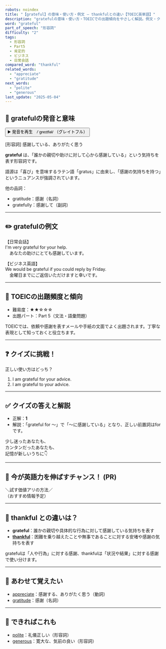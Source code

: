 ```yaml
---
robots: noindex
title: "【grateful】の意味・使い方・例文 ― thankfulとの違い【TOEIC英単語】"
description: "gratefulの意味・使い方・TOEICでの出題傾向をやさしく解説。例文・クイズ付きでthankfulとの違いもわかりやすく学べます。"
word: "grateful"
part_of_speech: "形容詞"
difficulty: "2"
tags:
  - 形容詞
  - Part5
  - 肯定的
  - ビジネス
  - 日常会話
compared_word: "thankful"
related_words:
  - "appreciate"
  - "gratitude"
next_words:
  - "polite"
  - "generous"
last_update: "2025-05-04"
---
```


## 🔰 gratefulの発音と意味

<button class="play-audio" onclick="playTTS('grateful')">
  <span class="play-audio-main">
    ▶️ 発音を再生　/ˈɡreɪtfəl/
  </span>
  <span class="play-audio-sub">
    （グレイトフル）
  </span>
</button>

[形容詞] 感謝している、ありがたく思う

**grateful** は、「誰かの親切や助けに対して心から感謝している」という気持ちを表す形容詞です。

語源は「喜び」を意味するラテン語「gratus」に由来し、「感謝の気持ちを持つ」というニュアンスが強調されています。

他の品詞：  
- gratitude：感謝（名詞）
- gratefully：感謝して（副詞）

---

## ✏️ gratefulの例文

【日常会話】  
I'm very grateful for your help.  
　あなたの助けにとても感謝しています。

【ビジネス英語】  
We would be grateful if you could reply by Friday.  
　金曜日までにご返信いただけますと幸いです。

---

## 🎯 TOEICの出題頻度と傾向

- 難易度：★★☆☆☆
- 出題パート：Part 5（文法・語彙問題）

TOEICでは、依頼や感謝を表すメールや手紙の文面でよく出題されます。丁寧な表現として知っておくと役立ちます。

---

## ❓ クイズに挑戦！

正しい使い方はどっち？

1. I am grateful for your advice.  
2. I am grateful to your advice.

---

## ✅ クイズの答えと解説

- 正解：**1**
- 解説：「grateful for ～」で「～に感謝している」となり、正しい前置詞はforです。

少し迷ったあなたも、  
カンタンだったあなたも、  
記憶が新しいうちに👇️

---

## 🚀 今が英語力を伸ばすチャンス！ (PR)

<div class="info-center">
＼試す価値アリの方法／<br>  
（おすすめ情報予定）
</div>

---

## 🤔  thankful との違いは？

- **grateful**：誰かの親切や具体的な行為に対して感謝している気持ちを表す
- **[thankful](/thankful)**：困難を乗り越えたことや無事であることに対する安堵や感謝の気持ちを表す

gratefulは「人や行為」に対する感謝、thankfulは「状況や結果」に対する感謝で使い分けます。

---

## 🧩 あわせて覚えたい

- [appreciate](/appreciate)：感謝する、ありがたく思う（動詞）
- [gratitude](/gratitude)：感謝（名詞）

---

## 📖 できればこれも

- [polite](/polite)：礼儀正しい（形容詞）
- [generous](/generous)：寛大な、気前の良い（形容詞）

<!-- cvid: aid45_bid19 -->
